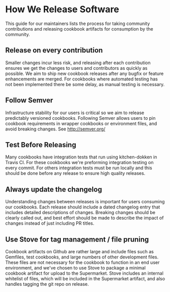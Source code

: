 # How We Release Software

This guide for our maintainers lists the process for taking community contributions and releasing cookbook artifacts for consumption by the community.

## Release on every contribution

Smaller changes incur less risk, and releasing after each contribution ensures we get the changes to users and contributors as quickly as possible. We aim to ship new cookbook releases after any bugfix or feature enhancements are merged. For cookbooks where automated testing has not been implemented there be some delay, as manual testing is necessary.

## Follow Semver

Infrastructure stability for our users is critical so we aim to release predictably versioned cookbooks. Following Semver allows users to pin cookbook requirements in wrapper cookbooks or environment files, and avoid breaking changes. See <http://semver.org/>

## Test Before Releasing

Many cookbooks have integration tests that run using kitchen-dokken in Travis CI.  For these cookbooks we're preforming integration testing on every commit. For others integration tests must be run locally and this should be done before any release to ensure high quality releases.

## Always update the changelog

Understanding changes between releases is important for users consuming our cookbooks. Each release should include a dated changelog entry that includes detailed descriptions of changes. Breaking changes should be clearly called out, and best effort should be made to describe the impact of changes instead of just including PR titles.

## Use Stove for tag management / file pruning

Cookbook artifacts on Github are rather large and include files such as Gemfiles, test cookbooks, and large numbers of other development files. These files are not necessary for the cookbook to function in an end user environment, and we've chosen to use Stove to package a minimal cookbook artifact for upload to the Supermarket. Stove includes an internal whitelist of files, which will be included in the Supermarket artifact, and also handles tagging the git repo on release.

